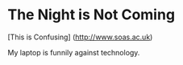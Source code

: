 # The Night is Not Coming

[This is Confusing] (http://www.soas.ac.uk)

My laptop is funnily against technology.
